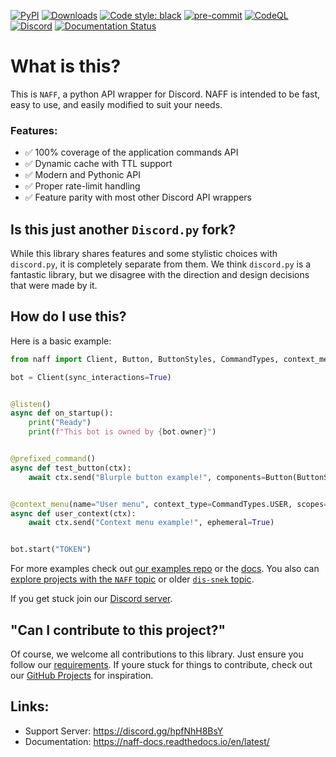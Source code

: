 [![PyPI](https://img.shields.io/pypi/v/naff)](https://pypi.org/project/naff/)
[![Downloads](https://static.pepy.tech/personalized-badge/dis-snek?period=total&units=abbreviation&left_color=grey&right_color=green&left_text=pip%20installs)](https://pepy.tech/project/dis-snek)
[![Code style: black](https://img.shields.io/badge/code%20style-black-000000.svg)](https://github.com/psf/black)
[![pre-commit](https://img.shields.io/github/actions/workflow/status/NAFTeam/NAFF/precommit.yml?branch=master&label=pre-commit&logo=github)](https://github.com/NAFTeam/NAFF/actions/workflows/precommit.yml)
[![CodeQL](https://img.shields.io/github/actions/workflow/status/NAFTeam/NAFF/codeql-analysis.yml?branch=master&label=CodeQL&logo=Github)](https://github.com/NAFTeam/NAFF/actions/workflows/codeql-analysis.yml)
[![Discord](https://img.shields.io/discord/870046872864165888?color=%235865F2&label=Server&logo=discord&logoColor=%235865F2)](https://discord.gg/hpfNhH8BsY)
[![Documentation Status](https://readthedocs.org/projects/naff-docs/badge/?version=latest)](https://naff-docs.readthedocs.io/en/latest/?version=latest)

# What is this?
This is `NAFF`, a python API wrapper for Discord.
NAFF is intended to be fast, easy to use, and easily modified to suit your needs.

### Features:
- ✅ 100% coverage of the application commands API
- ✅ Dynamic cache with TTL support
- ✅ Modern and Pythonic API
- ✅ Proper rate-limit handling
- ✅ Feature parity with most other Discord API wrappers

## Is this just another `Discord.py` fork?
While this library shares features and some stylistic choices with `discord.py`, it is completely separate from them. We think `discord.py` is a fantastic library, but we disagree with the direction and design decisions that were made by it.

## How do I use this?
Here is a basic example:

```python
from naff import Client, Button, ButtonStyles, CommandTypes, context_menu, prefixed_command, listen

bot = Client(sync_interactions=True)


@listen()
async def on_startup():
    print("Ready")
    print(f"This bot is owned by {bot.owner}")


@prefixed_command()
async def test_button(ctx):
    await ctx.send("Blurple button example!", components=Button(ButtonStyles.BLURPLE, "Click me"))


@context_menu(name="User menu", context_type=CommandTypes.USER, scopes=[931832853770149918])
async def user_context(ctx):
    await ctx.send("Context menu example!", ephemeral=True)


bot.start("TOKEN")
```
For more examples check out [our examples repo](https://github.com/NAFTeam/examples) or the [docs](https://naff.info). You also can [explore projects with the `NAFF` topic](https://github.com/topics/naff) or older [`dis-snek` topic](https://github.com/topics/dis-snek).

If you get stuck join our [Discord server](https://discord.gg/hpfNhH8BsY).


## "Can I contribute to this project?"
Of course, we welcome all contributions to this library. Just ensure you follow our [requirements](/CONTRIBUTING.md).
If youre stuck for things to contribute, check out our [GitHub Projects](https://github.com/orgs/NAFTeam/projects/1) for inspiration.

## Links:
- Support Server: https://discord.gg/hpfNhH8BsY
- Documentation:  https://naff-docs.readthedocs.io/en/latest/
